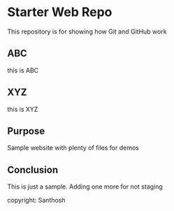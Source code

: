 # Starter Web Repo

This repository is for showing how Git and GitHub work

## ABC

this is ABC

## XYZ

this is XYZ

## Purpose

Sample website with plenty of files for demos

## Conclusion

This is just a sample. Adding one more for not staging

copyright: Santhosh
